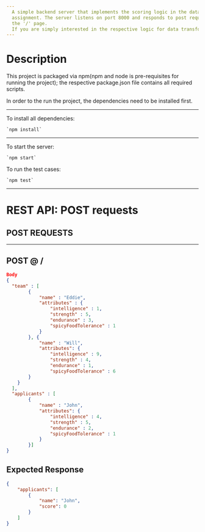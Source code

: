 ```yaml
---
  A simple backend server that implements the scoring logic in the datahouse
  assignment. The server listens on port 8000 and responds to post request on
  the '/' page.
  If you are simply interested in the respective logic for data transformation, the file `src/utils.js` details for scoring an applicant. 
---
```


# Description

This project is packaged via npm(npm and node is pre-requisites for running the project); the respective package.json file contains all required scripts.

In order to the run the project, the dependencies need to be installed first.

--------------------------------------------------------------------------------

To install all dependencies:

```
`npm install`
```

--------------------------------------------------------------------------------

To start the server:

```
`npm start`
```

To run the test cases:

```
`npm test`
```

--------------------------------------------------------------------------------

# REST API: POST requests

## POST REQUESTS

--------------------------------------------------------------------------------

## POST @ /

```json
Body
{
  "team" : [
        { 
            "name" : "Eddie",
            "attributes" : {
                "intelligence" : 1,
                "strength" : 5,
                "endurance" : 3,
                "spicyFoodTolerance" : 1
            }
        }, {
            "name" : "Will",
            "attributes": {
                "intelligence" : 9,
                "strength" : 4,
                "endurance" : 1,
                "spicyFoodTolerance" : 6
        }
    }
  ],
  "applicants" : [
        {
            "name" : "John",
            "attributes": {
                "intelligence" : 4,
                "strength" : 5,
                "endurance" : 2,
                "spicyFoodTolerance" : 1
            }
        }]
}
```

## Expected Response

```json
{
    "applicants": [
        {
            "name": "John",
            "score": 0
        }
    ]
}
```
